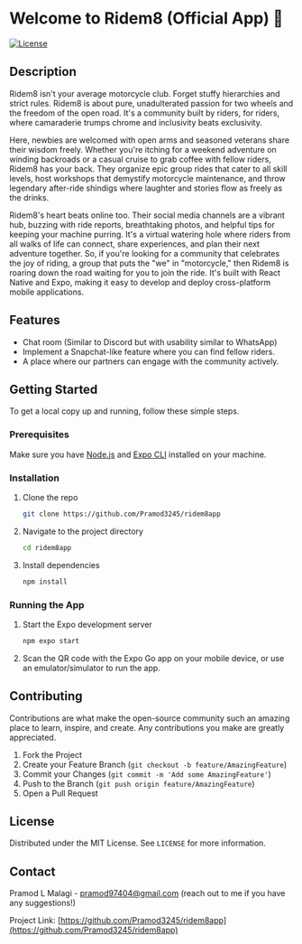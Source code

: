 # Welcome to Ridem8 (Official App) 👋

[![License](https://img.shields.io/badge/license-MIT-blue.svg)](https://github.com/yourusername/your-repo-name/blob/main/LICENSE)

## Description

Ridem8 isn't your average motorcycle club. Forget stuffy hierarchies and strict rules. Ridem8 is about pure, unadulterated passion for two wheels and the freedom of the open road. It's a community built by riders, for riders, where camaraderie trumps chrome and inclusivity beats exclusivity.

Here, newbies are welcomed with open arms and seasoned veterans share their wisdom freely. Whether you're itching for a weekend adventure on winding backroads or a casual cruise to grab coffee with fellow riders, Ridem8 has your back. They organize epic group rides that cater to all skill levels, host workshops that demystify motorcycle maintenance, and throw legendary after-ride shindigs where laughter and stories flow as freely as the drinks.

Ridem8's heart beats online too. Their social media channels are a vibrant hub, buzzing with ride reports, breathtaking photos, and helpful tips for keeping your machine purring. It's a virtual watering hole where riders from all walks of life can connect, share experiences, and plan their next adventure together. So, if you're looking for a community that celebrates the joy of riding, a group that puts the "we" in "motorcycle," then Ridem8 is roaring down the road waiting for you to join the ride. It's built with React Native and Expo, making it easy to develop and deploy cross-platform mobile applications.

## Features

- Chat room (Similar to Discord but with usability similar to WhatsApp)
- Implement a Snapchat-like feature where you can find fellow riders.
- A place where our partners can engage with the community actively.

## Getting Started

To get a local copy up and running, follow these simple steps.

### Prerequisites

Make sure you have [Node.js](https://nodejs.org/) and [Expo CLI](https://docs.expo.dev/) installed on your machine.

### Installation

1. Clone the repo
   ```sh
   git clone https://github.com/Pramod3245/ridem8app
   ```
2. Navigate to the project directory
   ```sh
   cd ridem8app
   ```
3. Install dependencies
   ```sh
   npm install
   ```

### Running the App

1. Start the Expo development server
   ```sh
   npm expo start
   ```
2. Scan the QR code with the Expo Go app on your mobile device, or use an emulator/simulator to run the app.

## Contributing

Contributions are what make the open-source community such an amazing place to learn, inspire, and create. Any contributions you make are greatly appreciated.

1. Fork the Project
2. Create your Feature Branch (`git checkout -b feature/AmazingFeature`)
3. Commit your Changes (`git commit -m 'Add some AmazingFeature'`)
4. Push to the Branch (`git push origin feature/AmazingFeature`)
5. Open a Pull Request

## License

Distributed under the MIT License. See `LICENSE` for more information.

## Contact

Pramod L Malagi - [pramod97404@gmail.com](mailto:pramod97404@gmail.com) (reach out to me if you have any suggestions!)

Project Link: [https://github.com/Pramod3245/ridem8app](https://github.com/Pramod3245/ridem8app)
```
